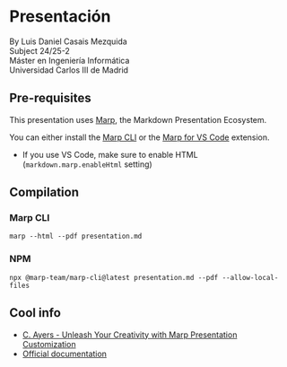 # Presentación
By Luis Daniel Casais Mezquida  
Subject 24/25-2  
Máster en Ingeniería Informática  
Universidad Carlos III de Madrid


## Pre-requisites
This presentation uses [Marp](https://marp.app/), the Markdown Presentation Ecosystem.

You can either install the [Marp CLI](https://github.com/marp-team/marp-cli) or the [Marp for VS Code](https://marketplace.visualstudio.com/items?itemName=marp-team.marp-vscode) extension.
- If you use VS Code, make sure to enable HTML (`markdown.marp.enableHtml` setting)

## Compilation

### Marp CLI
```
marp --html --pdf presentation.md
```

### NPM
```
npx @marp-team/marp-cli@latest presentation.md --pdf --allow-local-files
```


## Cool info
- [C. Ayers - Unleash Your Creativity with Marp Presentation Customization](https://chris-ayers.com/2023/03/31/customizing-marp)
- [Official documentation](https://marpit.marp.app/markdown)
